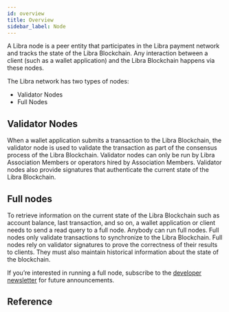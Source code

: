 ```yaml
---
id: overview
title: Overview
sidebar_label: Node
---
```


A Libra node is a peer entity that participates in the Libra payment network and tracks the state of the Libra Blockchain. Any interaction between a client (such as a wallet application) and the Libra Blockchain happens via these nodes.

The Libra network has two types of nodes:
* Validator Nodes
* Full Nodes

## Validator Nodes

When a wallet application submits a transaction to the Libra Blockchain, the validator node is used to validate the transaction as part of the consensus process of the Libra Blockchain. Validator nodes can only be run by Libra Association Members or operators hired by Association Members. Validator nodes also provide signatures that authenticate the current state of the Libra Blockchain.

## Full nodes

To retrieve information on the current state of the Libra Blockchain such as account balance, last transaction, and so on, a wallet application or client needs to send a read query to a full node. Anybody can run full nodes. Full nodes only validate transactions to synchronize to the Libra Blockchain. Full nodes rely on validator signatures to prove the correctness of their results to clients. They must also maintain historical information about the state of the blockchain.

If you’re interested in running a full node, subscribe to the [developer newsletter](/newsletter_form) for future announcements.

## Reference

<CardsWrapper>
  <CoreReference />
  <MerchantReference />
  <WalletReference />
  <MoveReference />
</CardsWrapper>
